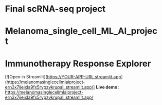 # Final scRNA-seq project

# Melanoma_single_cell_ML_AI_project

# Immunotherapy Response Explorer
[![Open in Streamlit][https://YOUR-APP-URL.streamlit.app](https://melanomasinglecellmlaiproject-ern3x7ijeixla9fx5rvpzvkrupali.streamlit.app/)
**Live demo:** https://melanomasinglecellmlaiproject-ern3x7ijeixla9fx5rvpzvkrupali.streamlit.app/
